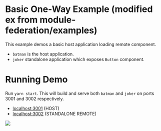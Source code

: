 # Basic One-Way Example (modified ex from module-federation/examples)

This example demos a basic host application loading remote component.

- `batman` is the host application.
- `joker` standalone application which exposes `Button` component.

# Running Demo

Run `yarn start`. This will build and serve both `batman` and `joker` on ports 3001 and 3002 respectively.

- [localhost:3001](http://localhost:3001/) (HOST)
- [localhost:3002](http://localhost:3002/) (STANDALONE REMOTE)

<img src="https://ssl.google-analytics.com/collect?v=1&t=event&ec=email&ea=open&t=event&tid=UA-120967034-1&z=1589682154&cid=ae045149-9d17-0367-bbb0-11c41d92b411&dt=ModuleFederationExamples&dp=/email/BasicRemoteHost">
